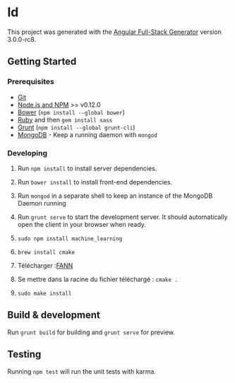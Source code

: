# ld

This project was generated with the [Angular Full-Stack Generator](https://github.com/DaftMonk/generator-angular-fullstack) version 3.0.0-rc8.

## Getting Started

### Prerequisites

- [Git](https://git-scm.com/)
- [Node.js and NPM](nodejs.org) >= v0.12.0
- [Bower](bower.io) (`npm install --global bower`)
- [Ruby](https://www.ruby-lang.org) and then `gem install sass`
- [Grunt](http://gruntjs.com/) (`npm install --global grunt-cli`)
- [MongoDB](https://www.mongodb.org/) - Keep a running daemon with `mongod`

### Developing

1. Run `npm install` to install server dependencies.

2. Run `bower install` to install front-end dependencies.

3. Run `mongod` in a separate shell to keep an instance of the MongoDB Daemon running

4. Run `grunt serve` to start the development server. It should automatically open the client in your browser when ready.

5. `sudo npm install machine_learning`

6. `brew install cmake`

7. Télécharger :[FANN](http://leenissen.dk/fann/wp/download/)

8. Se mettre dans la racine du fichier téléchargé : `cmake .`

9. `sudo make install`

## Build & development

Run `grunt build` for building and `grunt serve` for preview.

## Testing

Running `npm test` will run the unit tests with karma.
